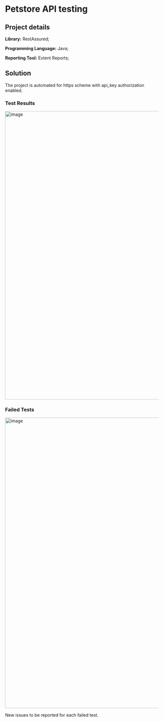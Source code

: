 # Petstore API testing

## Project details
**Library:** RestAssured;

**Programming Language:** Java;

**Reporting Tool:** Extent Reports;

## Solution
The project is automated for https scheme with api_key authorization enabled.


### Test Results
<img width="940" alt="image" src="https://github.com/user-attachments/assets/acf1abbf-b7a2-4588-99ea-b8573461b744">

### Failed Tests
<img width="947" alt="image" src="https://github.com/user-attachments/assets/f4875907-26a5-40d2-aac1-3211d08ed69b">

New issues to be reported for each failed test.



